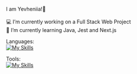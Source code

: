 I am Yevheniia!👋<br><br>💻 I’m currently working on a Full Stack Web Project<br>📖 I’m currently learning Java, Jest and Next.js<br>

Languages:
<br>
[![My Skills](https://skillicons.dev/icons?i=js,html,css,tailwind,materialui,mongodb,nodejs,express,react,java)](https://skillicons.dev)

Tools:
<br>
[![My Skills](https://skillicons.dev/icons?i=git,postman,vite,vscode,idea,jest,figma)](https://skillicons.dev)
